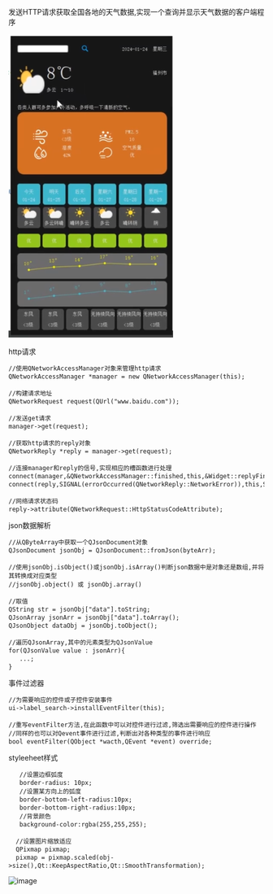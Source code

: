 发送HTTP请求获取全国各地的天气数据,实现一个查询并显示天气数据的客户端程序    


![image](https://github.com/wang19950805/QtWeatherReportProject/blob/master/preview.png)

  http请求  
  
    //使用QNetworkAccessManager对象来管理http请求
    QNetworkAccessManager *manager = new QNetworkAccessManager(this);   
    
    //构建请求地址  
    QNetworkRequest request(QUrl("www.baidu.com"));
    
    //发送get请求
    manager->get(request);
    
    //获取http请求的reply对象
    QNetworkReply *reply = manager->get(request);
    
    //连接manager和reply的信号,实现相应的槽函数进行处理
    connect(manager,&QNetworkAccessManager::finished,this,&Widget::replyFinished);
    connect(reply,SIGNAL(errorOccurred(QNetworkReply::NetworkError)),this,SLOT(networkError_handler(QNetworkReply::NetworkError)));
    
    //网络请求状态码
    reply->attribute(QNetworkRequest::HttpStatusCodeAttribute);

  json数据解析  

    //从QByteArray中获取一个QJsonDocument对象
    QJsonDocument jsonObj = QJsonDocument::fromJson(byteArr);
    
    //使用jsonObj.isObject()或jsonObj.isArray()判断json数据中是对象还是数组,并将其转换成对应类型
    //jsonObj.object() 或 jsonObj.array()

    //取值
    QString str = jsonObj["data"].toString;
    QJsonArray jsonArr = jsonObj["data"].toArray();
    QJsonObject dataObj = jsonObj.toObject();
    
    //遍历QJsonArray,其中的元素类型为QJsonValue
    for(QJsonValue value : jsonArr){
       ...;
    }  

    
  事件过滤器
  
    //为需要响应的控件或子控件安装事件
    ui->label_search->installEventFilter(this);
    
    //重写eventFilter方法,在此函数中可以对控件进行过滤,筛选出需要响应的控件进行操作
    //同样的也可以对Qevent事件进行过滤,判断出对各种类型的事件进行响应
    bool eventFilter(QObject *wacth,QEvent *event) override;
    
  styleeheet样式 
  
       //设置边框弧度
       border-radius: 10px;
       //设置某方向上的弧度
       border-bottom-left-radius:10px;
       border-bottom-right-radius:10px;
       //背景颜色
       background-color:rgba(255,255,255);

      //设置图片缩放适应
      QPixmap pixmap;
      pixmap = pixmap.scaled(obj->size(),Qt::KeepAspectRatio,Qt::SmoothTransformation);
![image]()

      














  
